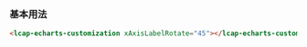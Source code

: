 ### 基本用法

``` html
<lcap-echarts-customization xAxisLabelRotate="45"></lcap-echarts-customization>
```
